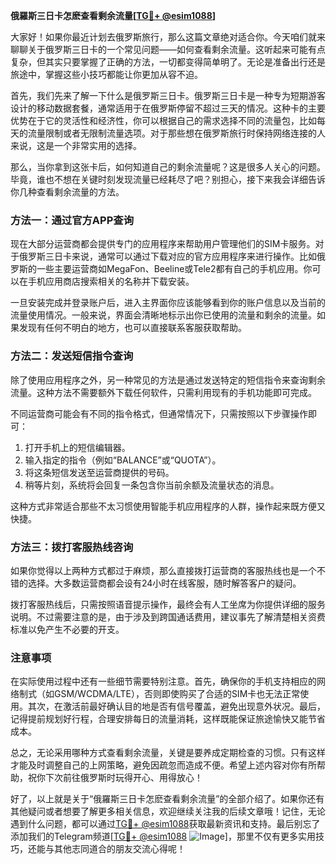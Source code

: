 **俄羅斯三日卡怎麽查看剩余流量[[TG💪+ @esim1088](https://t.me/s/esim1088)]**

大家好！如果你最近计划去俄罗斯旅行，那么这篇文章绝对适合你。今天咱们就来聊聊关于俄罗斯三日卡的一个常见问题——如何查看剩余流量。这听起来可能有点复杂，但其实只要掌握了正确的方法，一切都变得简单明了。无论是准备出行还是旅途中，掌握这些小技巧都能让你更加从容不迫。

首先，我们先来了解一下什么是俄罗斯三日卡。俄罗斯三日卡是一种专为短期游客设计的移动数据套餐，通常适用于在俄罗斯停留不超过三天的情况。这种卡的主要优势在于它的灵活性和经济性，你可以根据自己的需求选择不同的流量包，比如每天的流量限制或者无限制流量选项。对于那些想在俄罗斯旅行时保持网络连接的人来说，这是一个非常实用的选择。

那么，当你拿到这张卡后，如何知道自己的剩余流量呢？这是很多人关心的问题。毕竟，谁也不想在关键时刻发现流量已经耗尽了吧？别担心，接下来我会详细告诉你几种查看剩余流量的方法。

### 方法一：通过官方APP查询

现在大部分运营商都会提供专门的应用程序来帮助用户管理他们的SIM卡服务。对于俄罗斯三日卡来说，通常可以通过下载对应的官方应用程序来进行操作。比如俄罗斯的一些主要运营商如MegaFon、Beeline或Tele2都有自己的手机应用。你可以在手机应用商店搜索相关的名称并下载安装。

一旦安装完成并登录账户后，进入主界面你应该能够看到你的账户信息以及当前的流量使用情况。一般来说，界面会清晰地标示出你已使用的流量和剩余的流量。如果发现有任何不明白的地方，也可以直接联系客服获取帮助。

### 方法二：发送短信指令查询

除了使用应用程序之外，另一种常见的方法是通过发送特定的短信指令来查询剩余流量。这种方法不需要额外下载任何软件，只需利用现有的手机功能即可完成。

不同运营商可能会有不同的指令格式，但通常情况下，只需按照以下步骤操作即可：

1. 打开手机上的短信编辑器。
2. 输入指定的指令（例如“BALANCE”或“QUOTA”）。
3. 将这条短信发送至运营商提供的号码。
4. 稍等片刻，系统将会回复一条包含你当前余额及流量状态的消息。

这种方式非常适合那些不太习惯使用智能手机应用程序的人群，操作起来既方便又快捷。

### 方法三：拨打客服热线咨询

如果你觉得以上两种方式都过于麻烦，那么直接拨打运营商的客服热线也是一个不错的选择。大多数运营商都会设有24小时在线客服，随时解答客户的疑问。

拨打客服热线后，只需按照语音提示操作，最终会有人工坐席为你提供详细的服务说明。不过需要注意的是，由于涉及到跨国通话费用，建议事先了解清楚相关资费标准以免产生不必要的开支。

### 注意事项

在实际使用过程中还有一些细节需要特别注意。首先，确保你的手机支持相应的网络制式（如GSM/WCDMA/LTE），否则即使购买了合适的SIM卡也无法正常使用。其次，在激活前最好确认目的地是否有信号覆盖，避免出现意外状况。最后，记得提前规划好行程，合理安排每日的流量消耗，这样既能保证旅途愉快又能节省成本。

总之，无论采用哪种方式查看剩余流量，关键是要养成定期检查的习惯。只有这样才能及时调整自己的上网策略，避免因疏忽而造成不便。希望上述内容对你有所帮助，祝你下次前往俄罗斯时玩得开心、用得放心！

好了，以上就是关于“俄羅斯三日卡怎麽查看剩余流量”的全部介绍了。如果你还有其他疑问或者想要了解更多相关信息，欢迎继续关注我的后续文章哦！记住，无论遇到什么问题，都可以通过[TG💪+ @esim1088](https://t.me/s/esim1088)获取最新资讯和支持。最后别忘了添加我们的Telegram频道[[TG💪+ @esim1088](https://t.me/s/esim1088) ![Image](https://i.postimg.cc/4NQfJmqS/Snipaste-2025-05-13-00-14-12.png)]，那里不仅有更多实用技巧，还能与其他志同道合的朋友交流心得呢！